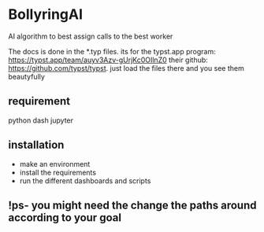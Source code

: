 # BollyringAI
AI algorithm to best assign calls to the best worker

The docs is done in the *.typ files. its for the typst.app program: https://typst.app/team/auyv3Azv-gUrjKc0OIlnZ0
their github: https://github.com/typst/typst. just load the files there and you see them beautyfully

## requirement
python 
dash
jupyter

## installation
 - make an environment
 - install the requirements
 - run the different dashboards and scripts

## !ps- you might need the change the paths around according to your goal
